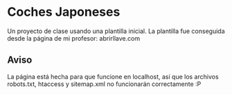 # Coches Japoneses
Un proyecto de clase usando una plantilla inicial. La plantilla fue conseguida desde la página de mi profesor: abrirllave.com

## Aviso
La página está hecha para que funcione en localhost, así que los archivos robots.txt, htaccess y sitemap.xml no funcionarán correctamente :P
